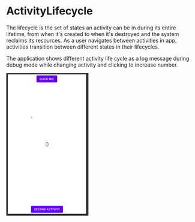 # ActivityLifecycle

The lifecycle is the set of states an activity can be in during its entire lifetime, from when it's created to when it's destroyed and the system reclaims its resources.
As a user navigates between activities in app, activities transition between different states in their lifecycles.

The application shows different activity life cycle as a log message during debug mode while changing activity and clicking to increase number.

![](acl1.PNG)

